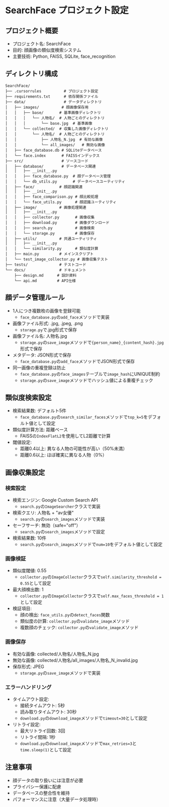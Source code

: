 # SearchFace プロジェクト設定

## プロジェクト概要
- プロジェクト名: SearchFace
- 目的: 顔画像の類似度検索システム
- 主要技術: Python, FAISS, SQLite, face_recognition

## ディレクトリ構成
```
SearchFace/
├── .cursorrules          # プロジェクト設定
├── requirements.txt      # 依存関係ファイル
├── data/                 # データディレクトリ
│   ├── images/          # 顔画像保存用
│   │   ├── base/       # 基準画像ディレクトリ
│   │   │   └── 人物名/  # 人物ごとのディレクトリ
│   │   │       └── base.jpg  # 基準画像
│   │   └── collected/  # 収集した画像ディレクトリ
│   │       └── 人物名/  # 人物ごとのディレクトリ
│   │           ├── 人物名_N.jpg  # 有効な画像
│   │           └── all_images/   # 無効な画像
│   ├── face_database.db # SQLiteデータベース
│   └── face.index       # FAISSインデックス
├── src/                 # ソースコード
│   ├── database/        # データベース関連
│   │   ├── __init__.py
│   │   ├── face_database.py  # 顔データベース管理
│   │   └── db_utils.py       # データベースユーティリティ
│   ├── face/           # 顔認識関連
│   │   ├── __init__.py
│   │   ├── face_comparison.py # 顔比較処理
│   │   └── face_utils.py      # 顔認識ユーティリティ
│   ├── image/          # 画像処理関連
│   │   ├── __init__.py
│   │   ├── collector.py       # 画像収集
│   │   ├── download.py        # 画像ダウンロード
│   │   ├── search.py          # 画像検索
│   │   └── storage.py         # 画像保存
│   ├── utils/          # 共通ユーティリティ
│   │   ├── __init__.py
│   │   └── similarity.py      # 類似度計算
│   ├── main.py         # メインスクリプト
│   └── test_image_collector.py # 画像収集テスト
├── tests/              # テストコード
└── docs/               # ドキュメント
    ├── design.md      # 設計資料
    └── api.md         # API仕様
```

## 顔データ管理ルール
- 1人につき複数枚の画像を登録可能
  - `face_database.py`の`add_face`メソッドで実装
- 画像ファイル形式: .jpg, .jpeg, .png
  - `storage.py`で.jpg形式で保存
- 画像ファイル名: 人物名.jpg
  - `storage.py`の`save_image`メソッドで`{person_name}_{content_hash}.jpg`形式で保存
- メタデータ: JSON形式で保存
  - `face_database.py`の`add_face`メソッドでJSON形式で保存
- 同一画像の重複登録は防止
  - `face_database.py`の`face_images`テーブルで`image_hash`にUNIQUE制約
  - `storage.py`の`save_image`メソッドでハッシュ値による重複チェック

## 類似度検索設定
- 検索結果数: デフォルト5件
  - `face_database.py`の`search_similar_faces`メソッドで`top_k=5`をデフォルト値として設定
- 類似度計算方法: 距離ベース
  - FAISSの`IndexFlatL2`を使用してL2距離で計算
- 閾値設定:
  - 距離0.4以上: 異なる人物の可能性が高い（50%未満）
  - 距離0.6以上: ほぼ確実に異なる人物（0%）

## 画像収集設定
### 検索設定
- 検索エンジン: Google Custom Search API
  - `search.py`の`ImageSearcher`クラスで実装
- 検索クエリ: 人物名 + "av女優"
  - `search.py`の`search_images`メソッドで実装
- セーフサーチ: 無効（safe="off"）
  - `search.py`の`search_images`メソッドで設定
- 検索結果数: 10件
  - `search.py`の`search_images`メソッドで`num=10`をデフォルト値として設定

### 画像検証
- 類似度閾値: 0.55
  - `collector.py`の`ImageCollector`クラスで`self.similarity_threshold = 0.55`として設定
- 最大顔検出数: 1
  - `collector.py`の`ImageCollector`クラスで`self.max_faces_threshold = 1`として設定
- 検証項目:
  - 顔の検出: `face_utils.py`の`detect_faces`関数
  - 類似度の計算: `collector.py`の`validate_image`メソッド
  - 複数顔のチェック: `collector.py`の`validate_image`メソッド

### 画像保存
- 有効な画像: collected/人物名/人物名_N.jpg
- 無効な画像: collected/人物名/all_images/人物名_N_invalid.jpg
- 保存形式: JPEG
  - `storage.py`の`save_image`メソッドで実装

### エラーハンドリング
- タイムアウト設定:
  - 接続タイムアウト: 5秒
  - 読み取りタイムアウト: 30秒
  - `download.py`の`download_image`メソッドで`timeout=30`として設定
- リトライ設定:
  - 最大リトライ回数: 3回
  - リトライ間隔: 1秒
  - `download.py`の`download_image`メソッドで`max_retries=3`と`time.sleep(1)`として設定

## 注意事項
- 顔データの取り扱いには注意が必要
- プライバシー保護に配慮
- データベースの整合性を維持
- パフォーマンスに注意（大量データ処理時） 